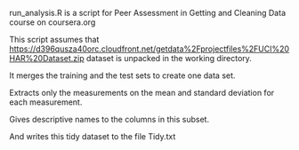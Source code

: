 run_analysis.R is a script for Peer Assessment in Getting and Cleaning Data
course on coursera.org

This script assumes that 
https://d396qusza40orc.cloudfront.net/getdata%2Fprojectfiles%2FUCI%20HAR%20Dataset.zip 
dataset is unpacked in the working directory.

It merges the training and the test sets to create one data set.

Extracts only the measurements on the mean and standard deviation for each measurement. 

Gives descriptive names to the columns in this subset.

And writes this tidy dataset to the file Tidy.txt
